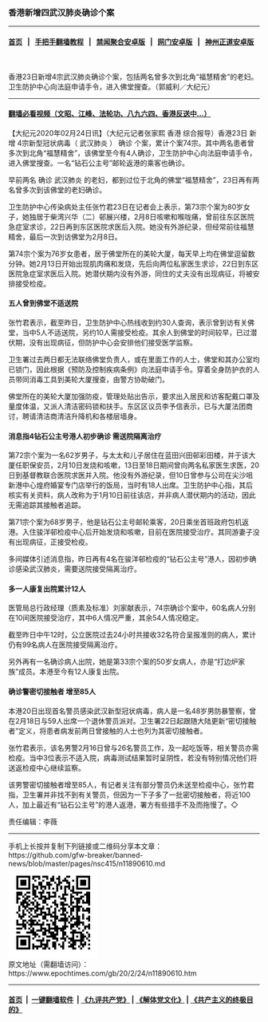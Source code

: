 ### 香港新增四武汉肺炎确诊个案
------------------------

#### [首页](https://github.com/gfw-breaker/banned-news/blob/master/README.md) &nbsp;&nbsp;|&nbsp;&nbsp; [手把手翻墙教程](https://github.com/gfw-breaker/guides/wiki) &nbsp;&nbsp;|&nbsp;&nbsp; [禁闻聚合安卓版](https://github.com/gfw-breaker/bn-android) &nbsp;&nbsp;|&nbsp;&nbsp; [网门安卓版](https://github.com/oGate2/oGate) &nbsp;&nbsp;|&nbsp;&nbsp; [神州正道安卓版](https://github.com/SzzdOgate/update) 



<div><img alt="" class="aligncenter wp-post-image" src="https://i.epochtimes.com/assets/uploads/2020/02/2002231944261538-600x400.jpg"/>
<div class="red16 caption">
 <p>
  香港23日新增4宗武汉肺炎确诊个案，包括两名曾多次到北角“福慧精舍”的老妇。卫生防护中心向法庭申请手令，进入佛堂搜查。（郭威利／大纪元）
 </p>
</div>
</div><hr/>

#### [翻墙必看视频（文昭、江峰、法轮功、八九六四、香港反送中...）](https://github.com/gfw-breaker/banned-news/blob/master/pages/link3.md)

<div><p>
 【大纪元2020年02月24日讯】（大纪元记者张家熙
 <ok href="https://www.epochtimes.com/gb/tag/%E9%A6%99%E6%B8%AF.html">
  香港
 </ok>
 综合报导）香港23日
 <ok href="https://www.epochtimes.com/gb/tag/%E6%96%B0%E5%A2%9E.html">
  新增
 </ok>
 4宗新型冠状病毒（
 <ok href="https://www.epochtimes.com/gb/tag/%E6%AD%A6%E6%B1%89%E8%82%BA%E7%82%8E.html">
  武汉肺炎
 </ok>
 ）
 <ok href="https://www.epochtimes.com/gb/tag/%E7%A1%AE%E8%AF%8A.html">
  确诊
 </ok>
 个案，累计个案74宗。其中两名患者曾多次到北角“福慧精舍”，该佛堂至今有4人确诊，卫生防护中心向法庭申请手令，进入佛堂搜查。一名“钻石公主号”邮轮返港的乘客也确诊。
</p>
<p>
 早前两名
 <ok href="https://www.epochtimes.com/gb/tag/%E7%A1%AE%E8%AF%8A.html">
  确诊
 </ok>
 <ok href="https://www.epochtimes.com/gb/tag/%E6%AD%A6%E6%B1%89%E8%82%BA%E7%82%8E.html">
  武汉肺炎
 </ok>
 的老妇，都到过位于北角的佛堂“福慧精舍”，23日再有两名曾多次到该佛堂的老妇确诊。
</p>
<p>
 卫生防护中心传染病处主任张竹君23日在记者会上表示，第73宗个案为80岁女子，她独居于柴湾兴华（二）邨展兴楼，2月8日咳嗽和喉咙痛，曾前往东区医院急症室求诊，22日再到东区医院求医后入院。她没有外游纪录，但经常前往福慧精舍，最后一次到访佛堂为2月8日。
</p>
<p>
 第74宗个案为76岁女患者，居于佛堂所在的美轮大厦，每天早上均在佛堂逗留数分钟。她2月13日开始出现肌肉痛和发烧，先后向两位私家医生求诊，22日到东区医院急症室求医后入院。她潜伏期内没有外游，同住的丈夫没有出现病征，将被安排接受检疫。
</p>
<h4>
 五人曾到佛堂不适送院
</h4>
<p>
 张竹君表示，截至昨日，卫生防护中心热线收到约30人查询，表示曾到访有关佛堂，当中5人不适送院，另约10人需接受检疫。其余人到佛堂的时间较早，已过潜伏期，没有出现病征，但防护中心会安排他们接受医学监察。
</p>
<p>
 卫生署过去两日都无法联络佛堂负责人，或在里面工作的人士，佛堂和其办公室均已锁门，因此根据《预防及控制疾病条例》向法庭申请手令。穿着全身防护衣的人员带同消毒工具到美轮大厦搜查，由警方协助破门。
</p>
<p>
 佛堂所在的美轮大厦加强防疫，管理处贴出告示，要求出入居民和访客配戴口罩及量度体温，又派人清洁密码锁和扶手。东区区议员李予信表示，已与大厦法团商讨，聘请清洁商清洁升降机和各楼层墙身。
</p>
<h4>
 消息指4钻石公主号港人初步确诊 需送院隔离治疗
</h4>
<p>
 第72宗个案为一名62岁男子，与太太和儿子居住在蓝田兴田邨彩田楼，并于该大厦任职保安员，2月10日发烧和咳嗽，13日至18日期间曾向两名私家医生求医，20日到基督教联合医院求医并入院。他没有外游纪录，但10日曾参与公司在尖沙咀新港中心煌府婚宴专门店举行的饭局，当时有18人出席。卫生防护中心指，其后核实有关资料，病人改称为于1月10日前往该店，并非病人潜伏期内的活动，因此无需追踪其接触者追踪。
</p>
<p>
 第71宗个案为68岁男子，他是钻石公主号邮轮乘客，20日乘坐首班政府包机返港。入住骏洋邨检疫中心后开始发烧和咳嗽，目前在医院接受治疗。其同游妻子没有出现病征，正接受检疫。
</p>
<p>
 多间媒体引述消息指，昨日再有4名在骏洋邨检疫的“钻石公主号”港人，因初步确诊感染武汉肺炎，需要送院接受隔离治疗。
</p>
<h4>
 多一人康复出院累计12人
</h4>
<p>
 医管局总行政经理（质素及标准）刘家献表示，74宗确诊个案中，60名病人分别在10间医院接受治疗，其中6人情况严重，其余54人情况稳定。
</p>
<p>
 截至昨日中午12时，公立医院过去24小时共接收32名符合呈报准则的病人，累计仍有99名病人在医院接受隔离治疗。
</p>
<p>
 另外再有一名确诊病人出院，她是第33宗个案的50岁女病人，亦是“打边炉家族”成员。本港至今有12人康复出院。
</p>
<h4>
 确诊警密切接触者 增至85人
</h4>
<p>
 本港20日出现首名警员感染武汉新型冠状病毒，病人是一名48岁男防暴警察，曾在2月18日与59人出席一个退休警员派对。卫生署22日起跟随大陆更新“密切接触者”定义，将患者病发前两日曾接触的人士也列为其密切接触者。
</p>
<p>
 张竹君表示，该名男警2月16日曾与26名警员工作，及一起吃饭等，相关警员亦需检疫。当中3位表示不适入院，病毒测试结果暂时呈阴性，若没有特别情况他们将送返检疫中心继续监察。
</p>
<p>
 该男警密切接触者增至85人，有记者关注有部分警员仍未送至检疫中心，张竹君指，卫生署并非找不到有关警员，但因为一下子多了一批密切接触者，将近100人，加上最近有“钻石公主号”的港人返港，署方有些措手不及而拖慢了。◇
</p>
<p>
 责任编辑：李薇
</p>
</div>
<hr/>
手机上长按并复制下列链接或二维码分享本文章：<br/>
https://github.com/gfw-breaker/banned-news/blob/master/pages/nsc415/n11890610.md <br/>
<a href='https://github.com/gfw-breaker/banned-news/blob/master/pages/nsc415/n11890610.md'><img src='https://github.com/gfw-breaker/banned-news/blob/master/pages/nsc415/n11890610.md.png'/></a> <br/>
原文地址（需翻墙访问）：https://www.epochtimes.com/gb/20/2/24/n11890610.htm


------------------------
#### [首页](https://github.com/gfw-breaker/banned-news/blob/master/README.md) &nbsp;|&nbsp; [一键翻墙软件](https://github.com/gfw-breaker/nogfw/blob/master/README.md) &nbsp;| [《九评共产党》](https://github.com/gfw-breaker/9ping.md/blob/master/README.md#九评之一评共产党是什么) | [《解体党文化》](https://github.com/gfw-breaker/jtdwh.md/blob/master/README.md) | [《共产主义的终极目的》](https://github.com/gfw-breaker/gczydzjmd.md/blob/master/README.md)


<img src='http://gfw-breaker.win/banned-news/pages/nsc415/n11890610.md' width='0px' height='0px'/>